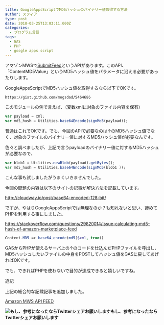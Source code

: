 ```yaml
---
title: GoogleAppsScriptでMD5ハッシュのバイナリー値取得する方法
author: スフィア
type: post
date: 2018-03-25T13:03:11.000Z
categories:
  - プログラム言語
tags:
  - GAS
  - PHP
  - google apps script
---
```

アマゾンMWSで<a href="https://docs.developer.amazonservices.com/ja_JP/feeds/Feeds_SubmitFeed.html" target="_blank" rel="noopener">SubmitFeed</a>というAPIがあります。このAPI、「ContentMD5Value」というMD5ハッシュ値をパラメータに沿える必要があったりします。

GoogleAppsScriptでMD5ハッシュ値を取得するなら以下でOKです。
```html
https://gist.github.com/mogsdad/5464686
```
このモジュールの例で言えば、（変数xmlに対象のファイル内容を保有）

```js
var payload = xml;
var md5_hush = Utilities.base64Encode(signMd5(payload));
```

普通はこれでOKです。でも、今回のAPIで必要なのは↑のMD5ハッシュ値でなく、対象のファイルのバイナリー値に対するMD5ハッシュ値が必要なんです。

色々と調べましたが、上記で言うpayloadのバイナリー値に対するMD5ハッシュが必要なので、

```javascript
var blob1 = Utilities.newBlob(payload).getBytes();
var md5_hush = Utilities.base64Encode(signMd5(blob1 ));
```

こんな事も試しましたがうまくいきませんでした。

今回の問題の内容は以下のサイトの記事が解決方法を記載しています。

http://cloudway.io/post/base64-encoded-128-bit/



ですが、やはりGoogleAppsScriptでは無理なのか？も知れないと思い、諦めてPHPを利用する事にしました。

https://stackoverflow.com/questions/29820014/issue-calculating-md5-hash-of-amazon-marketplace-feed

```php
Content-MD5 => base64_encode(md5($xml, true))
```

GASからPHPが使えるサーバ上の↑のコードを仕込んだPHPファイルを呼出し、MD5ハッシュしたいファイルの中身をPOSTしてハッシュ値をGASに戻してあげればOKです。

でも、できればPHPを使わないで目的が達成できると嬉しいですね。


追記

上記の総合的な記載記事を追加しました。

[Amazon MWS API FEED][1]

<div class="chat_l ">
  <div class="talker">
    <b><img class="square" src="https://okanemochi.tk/wp-content/uploads/2018/07/%E3%82%AB%E3%83%B3%E3%83%8B%E3%83%B3%E3%82%B0-300x204.png" alt="もし、参考になったならTwitterシェアお願いします" />もし、参考になったならTwitterシェアお願いします </b>
  </div>
  
  <div class="bubble_wrap">
    <p>
    </p>
  </div>
</div>

 [1]: https://okanemochi.tk/api/211/
